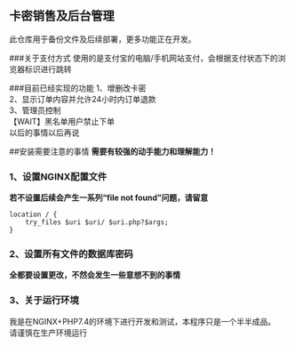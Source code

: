 ## 卡密销售及后台管理

此仓库用于备份文件及后续部署，更多功能正在开发。

###关于支付方式
使用的是支付宝的电脑/手机网站支付，会根据支付状态下的浏览器标识进行跳转

###目前已经实现的功能
1、增删改卡密\
2、显示订单内容并允许24小时内订单退款\
3、管理员控制\
【WAIT】黑名单用户禁止下单\
以后的事情以后再说

##安装需要注意的事情
**需要有较强的动手能力和理解能力！**
### 1、设置NGINX配置文件
**若不设置后续会产生一系列“file not found”问题，请留意**

```
location / {
	try_files $uri $uri/ $uri.php?$args;
}
```
### 2、设置所有文件的数据库密码
**全都要设置更改，不然会发生一些意想不到的事情**

### 3、关于运行环境
我是在NGINX+PHP7.4的环境下进行开发和测试，本程序只是一个半半成品。\
请谨慎在生产环境运行

